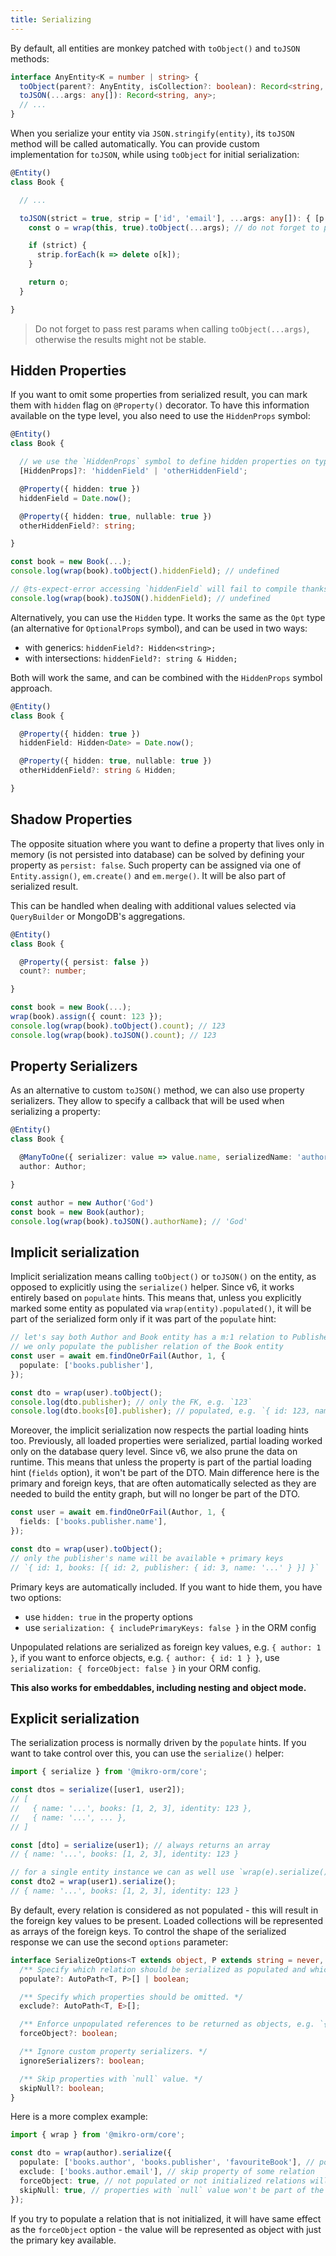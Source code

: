 ```yaml
---
title: Serializing
---
```


By default, all entities are monkey patched with `toObject()` and `toJSON` methods:

```ts
interface AnyEntity<K = number | string> {
  toObject(parent?: AnyEntity, isCollection?: boolean): Record<string, any>;
  toJSON(...args: any[]): Record<string, any>;
  // ...
}
```

When you serialize your entity via `JSON.stringify(entity)`, its `toJSON` method will be called automatically. You can provide custom implementation for `toJSON`, while using `toObject` for initial serialization:

```ts
@Entity()
class Book {

  // ...

  toJSON(strict = true, strip = ['id', 'email'], ...args: any[]): { [p: string]: any } {
    const o = wrap(this, true).toObject(...args); // do not forget to pass rest params here

    if (strict) {
      strip.forEach(k => delete o[k]);
    }

    return o;
  }

}
```

> Do not forget to pass rest params when calling `toObject(...args)`, otherwise the results might not be stable.

## Hidden Properties

If you want to omit some properties from serialized result, you can mark them with `hidden` flag on `@Property()` decorator. To have this information available on the type level, you also need to use the `HiddenProps` symbol:

```ts
@Entity()
class Book {

  // we use the `HiddenProps` symbol to define hidden properties on type level
  [HiddenProps]?: 'hiddenField' | 'otherHiddenField';

  @Property({ hidden: true })
  hiddenField = Date.now();

  @Property({ hidden: true, nullable: true })
  otherHiddenField?: string;

}

const book = new Book(...);
console.log(wrap(book).toObject().hiddenField); // undefined

// @ts-expect-error accessing `hiddenField` will fail to compile thanks to the `HiddenProps` symbol
console.log(wrap(book).toJSON().hiddenField); // undefined
```

Alternatively, you can use the `Hidden` type. It works the same as the `Opt` type (an alternative for `OptionalProps` symbol), and can be used in two ways:

- with generics: `hiddenField?: Hidden<string>;`
- with intersections: `hiddenField?: string & Hidden;`

Both will work the same, and can be combined with the `HiddenProps` symbol approach.

```ts
@Entity()
class Book {

  @Property({ hidden: true })
  hiddenField: Hidden<Date> = Date.now();

  @Property({ hidden: true, nullable: true })
  otherHiddenField?: string & Hidden;

}
```

## Shadow Properties

The opposite situation where you want to define a property that lives only in memory (is not persisted into database) can be solved by defining your property as `persist: false`. Such property can be assigned via one of `Entity.assign()`, `em.create()` and `em.merge()`. It will be also part of serialized result.

This can be handled when dealing with additional values selected via `QueryBuilder` or MongoDB's aggregations.

```ts
@Entity()
class Book {

  @Property({ persist: false })
  count?: number;

}

const book = new Book(...);
wrap(book).assign({ count: 123 });
console.log(wrap(book).toObject().count); // 123
console.log(wrap(book).toJSON().count); // 123
```

## Property Serializers

As an alternative to custom `toJSON()` method, we can also use property serializers. They allow to specify a callback that will be used when serializing a property:

```ts
@Entity()
class Book {

  @ManyToOne({ serializer: value => value.name, serializedName: 'authorName' })
  author: Author;

}

const author = new Author('God')
const book = new Book(author);
console.log(wrap(book).toJSON().authorName); // 'God'
```

## Implicit serialization

Implicit serialization means calling `toObject()` or `toJSON()` on the entity, as opposed to explicitly using the `serialize()` helper. Since v6, it works entirely based on `populate` hints. This means that, unless you explicitly marked some entity as populated via `wrap(entity).populated()`, it will be part of the serialized form only if it was part of the `populate` hint:

```ts
// let's say both Author and Book entity has a m:1 relation to Publisher entity
// we only populate the publisher relation of the Book entity
const user = await em.findOneOrFail(Author, 1, {
  populate: ['books.publisher'],
});

const dto = wrap(user).toObject();
console.log(dto.publisher); // only the FK, e.g. `123`
console.log(dto.books[0].publisher); // populated, e.g. `{ id: 123, name: '...' }`
```

Moreover, the implicit serialization now respects the partial loading hints too. Previously, all loaded properties were serialized, partial loading worked only on the database query level. Since v6, we also prune the data on runtime. This means that unless the property is part of the partial loading hint (`fields` option), it won't be part of the DTO. Main difference here is the primary and foreign keys, that are often automatically selected as they are needed to build the entity graph, but will no longer be part of the DTO.

```ts
const user = await em.findOneOrFail(Author, 1, {
  fields: ['books.publisher.name'],
});

const dto = wrap(user).toObject();
// only the publisher's name will be available + primary keys
// `{ id: 1, books: [{ id: 2, publisher: { id: 3, name: '...' } }] }`
```

Primary keys are automatically included. If you want to hide them, you have two options:

- use `hidden: true` in the property options
- use `serialization: { includePrimaryKeys: false }` in the ORM config

Unpopulated relations are serialized as foreign key values, e.g. `{ author: 1 }`, if you want to enforce objects, e.g. `{ author: { id: 1 } }`, use `serialization: { forceObject: false }` in your ORM config. 

**This also works for embeddables, including nesting and object mode.**

## Explicit serialization

The serialization process is normally driven by the `populate` hints. If you want to take control over this, you can use the `serialize()` helper:

```ts
import { serialize } from '@mikro-orm/core';

const dtos = serialize([user1, user2]);
// [
//   { name: '...', books: [1, 2, 3], identity: 123 },
//   { name: '...', ... },
// ]

const [dto] = serialize(user1); // always returns an array
// { name: '...', books: [1, 2, 3], identity: 123 }

// for a single entity instance we can as well use `wrap(e).serialize()`
const dto2 = wrap(user1).serialize();
// { name: '...', books: [1, 2, 3], identity: 123 }
```

By default, every relation is considered as not populated - this will result in the foreign key values to be present. Loaded collections will be represented as arrays of the foreign keys. To control the shape of the serialized response we can use the second `options` parameter:

```ts
interface SerializeOptions<T extends object, P extends string = never, E extends string = never> {
  /** Specify which relation should be serialized as populated and which as a FK. */
  populate?: AutoPath<T, P>[] | boolean;

  /** Specify which properties should be omitted. */
  exclude?: AutoPath<T, E>[];

  /** Enforce unpopulated references to be returned as objects, e.g. `{ author: { id: 1 } }` instead of `{ author: 1 }`. */
  forceObject?: boolean;

  /** Ignore custom property serializers. */
  ignoreSerializers?: boolean;

  /** Skip properties with `null` value. */
  skipNull?: boolean;
}
```

Here is a more complex example:

```ts
import { wrap } from '@mikro-orm/core';

const dto = wrap(author).serialize({
  populate: ['books.author', 'books.publisher', 'favouriteBook'], // populate some relations
  exclude: ['books.author.email'], // skip property of some relation
  forceObject: true, // not populated or not initialized relations will result in object, e.g. `{ author: { id: 1 } }`
  skipNull: true, // properties with `null` value won't be part of the result
});
```

If you try to populate a relation that is not initialized, it will have same effect as the `forceObject` option - the value will be represented as object with just the primary key available.
